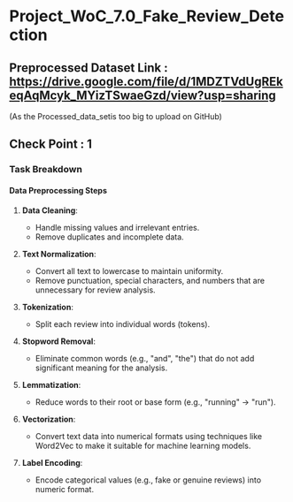 # Project_WoC_7.0_Fake_Review_Detection

## Preprocessed Dataset Link : https://drive.google.com/file/d/1MDZTVdUgREkeqAqMcyk_MYizTSwaeGzd/view?usp=sharing
(As the Processed_data_setis too big to upload on GitHub)

## Check Point : 1

### Task Breakdown

#### Data Preprocessing Steps

1. **Data Cleaning**:
   - Handle missing values and irrelevant entries.
   - Remove duplicates and incomplete data.

2. **Text Normalization**:
   - Convert all text to lowercase to maintain uniformity.
   - Remove punctuation, special characters, and numbers that are unnecessary for review analysis.

3. **Tokenization**:
   - Split each review into individual words (tokens).

4. **Stopword Removal**:
   - Eliminate common words (e.g., "and", "the") that do not add significant meaning for the analysis.

5. **Lemmatization**:
   - Reduce words to their root or base form (e.g., "running" → "run").

6. **Vectorization**:
   - Convert text data into numerical formats using techniques like Word2Vec to make it suitable for machine learning models.

7. **Label Encoding**:
   - Encode categorical values (e.g., fake or genuine reviews) into numeric format.

